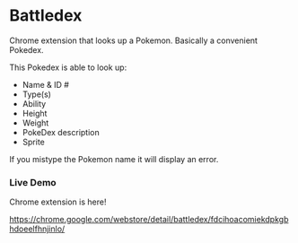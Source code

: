 # Battledex
Chrome extension that looks up a Pokemon. Basically a convenient Pokedex. 

This Pokedex is able to look up:
  - Name & ID #
  - Type(s)
  - Ability
  - Height
  - Weight
  - PokeDex description
  - Sprite
  
If you mistype the Pokemon name it will display an error.

### Live Demo

Chrome extension is here!

https://chrome.google.com/webstore/detail/battledex/fdcihoacomiekdpkgbhdoeelfhnjinlo/
